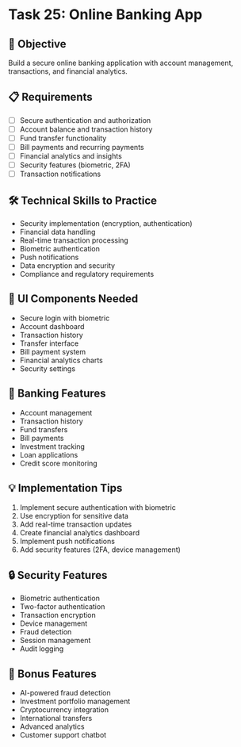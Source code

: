 # Task 25: Online Banking App

## 🎯 Objective
Build a secure online banking application with account management, transactions, and financial analytics.

## 📋 Requirements
- [ ] Secure authentication and authorization
- [ ] Account balance and transaction history
- [ ] Fund transfer functionality
- [ ] Bill payments and recurring payments
- [ ] Financial analytics and insights
- [ ] Security features (biometric, 2FA)
- [ ] Transaction notifications

## 🛠️ Technical Skills to Practice
- Security implementation (encryption, authentication)
- Financial data handling
- Real-time transaction processing
- Biometric authentication
- Push notifications
- Data encryption and security
- Compliance and regulatory requirements

## 🎨 UI Components Needed
- Secure login with biometric
- Account dashboard
- Transaction history
- Transfer interface
- Bill payment system
- Financial analytics charts
- Security settings

## 🏦 Banking Features
- Account management
- Transaction history
- Fund transfers
- Bill payments
- Investment tracking
- Loan applications
- Credit score monitoring

## 💡 Implementation Tips
1. Implement secure authentication with biometric
2. Use encryption for sensitive data
3. Add real-time transaction updates
4. Create financial analytics dashboard
5. Implement push notifications
6. Add security features (2FA, device management)

## 🔒 Security Features
- Biometric authentication
- Two-factor authentication
- Transaction encryption
- Device management
- Fraud detection
- Session management
- Audit logging

## 🚀 Bonus Features
- AI-powered fraud detection
- Investment portfolio management
- Cryptocurrency integration
- International transfers
- Advanced analytics
- Customer support chatbot
